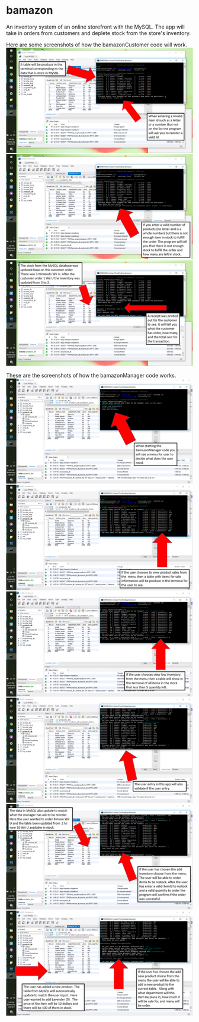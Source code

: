 # bamazon
An inventory system of an online storefront with the MySQL. The app will take in orders from customers and deplete stock from the store's inventory. 

Here are some screenshots of how the bamazonCustomer code will work.
![App starts](Images/BamazonCustomer1.png)
![Not enough stock](Images/BamazonCustomer2.png)
![update MySQL and calculate total of transaction](Images/BamazonCustomer3.png)


These are the screenshots of how the bamazonManager code works.
![App starts](Images/BamazonManager1.png)
![View products](Images/BamazonManager2.png)
![Low inventroy](Images/BamazonManager3.png)
![Valid entry](Images/BamazonManager4.png)
![restock](Images/BamazonManager5.png)
![new product added](Images/BamazonManager6.png)